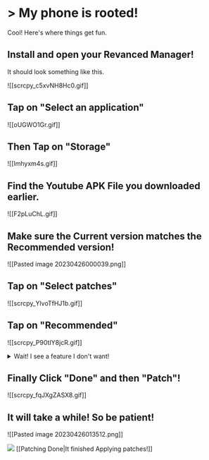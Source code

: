 # > My phone is rooted!

Cool! Here's where things get fun.

## Install and open your Revanced Manager!
It should look something like this.

![[scrcpy_c5xvNH8Hc0.gif]]

## Tap on "Select an application"
![[oUGWO1Gr.gif]]
## Then Tap on "Storage"
![[Imhyxm4s.gif]]
## Find the Youtube APK File you downloaded earlier.
![[F2pLuChL.gif]]
## Make sure the Current version matches the Recommended version!
![[Pasted image 20230426000039.png]]
## Tap on "Select patches"
![[scrcpy_YlvoTfHJ1b.gif]]
## Tap on "Recommended"
![[scrcpy_P90tIY8jcR.gif]]

<details><summary>Wait! I see a feature I don't want!</summary>That's alright! However if you don't know what a patch exactly does, don't disable it! You'll likely break it.<br>
It's also worth noting that some patches are also togglable within the ReVanced Youtube app even after patching+installation as well! The toggles are tucked away in the youtube settings page at the bottom.<br>
If you're curious what exactly a patch does, say hi and send a question in the <a href="https://discord.gg/revanced">ReVanced Discord</a>!
</details>

## Finally Click "Done" and then "Patch"!
![[scrcpy_fqJXgZASX8.gif]]

## It will take a while! So be patient!

![[Pasted image 20230426013512.png]]






![](https://cdn.discordapp.com/attachments/803186540359450664/1100960373282193449/image_2023-04-26_182246728_1.gif) [[Patching Done|It finished Applying patches!]]